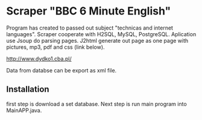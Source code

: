 
# Scraper "BBC 6 Minute English" 
Program has created to passed out subject "technicas and internet languages".
Scraper cooperate with H2SQL, MySQL, PostgreSQL.
Aplication use Jsoup do parsing pages. 
J2html generate out page as one page with pictures, mp3, pdf and css (link below).

http://www.dydko1.cba.pl/

Data from databse can be export as xml file.

## Installation
first step  is download  a set database. Next step is run main program into MainAPP.java. 

